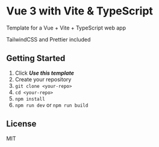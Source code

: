 # Vue 3 with Vite & TypeScript

Template for a Vue + Vite + TypeScript web app

TailwindCSS and Prettier included

## Getting Started

1. Click ***Use this template***
2. Create your repository
3. `git clone <your-repo>`
4. `cd <your-repo>`
5. `npm install`
6. `npm run dev` or `npm run build`

## License

MIT
